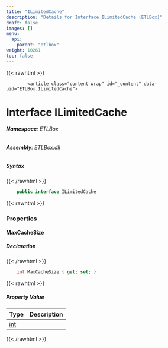 ```yaml
---
title: "ILimitedCache"
description: "Details for Interface ILimitedCache (ETLBox)"
draft: false
images: []
menu:
  api:
    parent: "etlbox"
weight: 10261
toc: false
---
```


{{< rawhtml >}}

            <article class="content wrap" id="_content" data-uid="ETLBox.ILimitedCache">
  <h1 id="ETLBox_ILimitedCache" data-uid="ETLBox.ILimitedCache" class="text-break">Interface ILimitedCache
</h1>
  <div class="markdown level0 summary"></div>
  <div class="markdown level0 conceptual"></div>
<h6><strong>Namespace</strong>: ETLBox</h6>
  <h6><strong>Assembly</strong>: ETLBox.dll</h6>
  <h5 id="ETLBox_ILimitedCache_syntax">Syntax</h5>
{{< /rawhtml >}}

```C#
    public interface ILimitedCache
```

{{< rawhtml >}}
  <h3 id="properties">Properties
</h3>
  <a id="ETLBox_ILimitedCache_MaxCacheSize_" data-uid="ETLBox.ILimitedCache.MaxCacheSize*"></a>
  <h4 id="ETLBox_ILimitedCache_MaxCacheSize" data-uid="ETLBox.ILimitedCache.MaxCacheSize">MaxCacheSize</h4>
  <div class="markdown level1 summary"></div>
  <div class="markdown level1 conceptual"></div>
  <h5 class="declaration">Declaration</h5>
{{< /rawhtml >}}

```C#
    int MaxCacheSize { get; set; }
```

{{< rawhtml >}}
  <h5 class="propertyValue">Property Value</h5>
  <table class="table table-bordered table-condensed">
    <thead>
      <tr>
        <th>Type</th>
        <th>Description</th>
      </tr>
    </thead>
    <tbody>
      <tr>
        <td><a class="xref" href="https://learn.microsoft.com/dotnet/api/system.int32">int</a></td>
        <td></td>
      </tr>
    </tbody>
  </table>

{{< /rawhtml >}}
